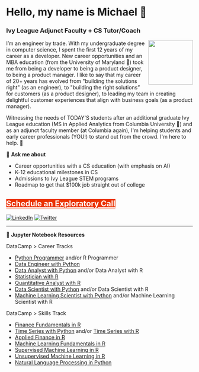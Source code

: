# Hello, my name is Michael 👋

<!--
**michaelmallari/michaelmallari** is a ✨ _special_ ✨ repository because its `README.md` (this file) appears on your GitHub profile.  Here are some ideas to get you started:
- 🔭 I’m currently working on ...
- 🌱 I’m currently learning ...
- 👯 I’m looking to collaborate on ...
- 🤔 I’m looking for help with ...
- 💬 Ask me about ...
- 📫 How to reach me: ...
- 😄 Pronouns: ...
- ⚡ Fun fact: ...
-->

### Ivy League Adjunct Faculty + CS Tutor/Coach

<img src="https://www.michaelmallari.com/img/headshot.jpg" width="120" height="120" align="right" />

I’m an engineer by trade.  With my undergraduate degree in computer science, I spent the first 12 years of my career as a developer.  New career opportunities and an MBA education (from the University of Maryland 🐢) took me from being a developer to being a product designer, to being a product manager.  I like to say that my career of 20+ years has evolved from "building the solutions right" (as an engineer), to "building the right solutions” for customers (as a product designer), to leading my team in creating delightful customer experiences that align with business goals (as a product manager).

Witnessing the needs of TODAY'S students after an additional graduate Ivy League education (MS in Applied Analytics from Columbia University 🦁) and as an adjunct faculty member (at Columbia again), I'm helping students and early career professionals (YOU!) to stand out from the crowd.  I'm here to help. 🤝 

💬 **Ask me about**
* Career opportunities with a CS education (with emphasis on AI)
* K-12 educational milestones in CS
* Admissions to Ivy League STEM programs
* Roadmap to get that $100k job straight out of college

## <a href="https://koalendar.com/e/30-min-exploratory-call-with-michael" target="_blank" style="background-color: #eb3300; color: #fff;">Schedule an Exploratory Call</a>


[![LinkedIn](https://img.shields.io/badge/mmallari-blue?style=flat&logo=linkedin&labelColor=blue)](https://www.linkedin.com/in/mmallari)
[![Twitter](https://img.shields.io/badge/-@MichaelMallari-1ca0f1?style=flat&logo=twitter&logoColor=white&link=https://twitter.com/MichaelMallari)](https://twitter.com/MichaelMallari)

---

📓 **Jupyter Notebook Resources**

DataCamp > Career Tracks
* [Python Programmer](https://github.com/michaelmallari/michaelmallari/blob/main/datacamp-python-programmer.md) and/or R Programmer
* [Data Engineer with Python](https://github.com/michaelmallari/michaelmallari/blob/main/datacamp-data-engineer-with-python.md)
* [Data Analyst with Python](https://github.com/michaelmallari/michaelmallari/blob/main/datacamp-data-analyst-with-python.md) and/or Data Analyst with R
* [Statistician with R](https://github.com/michaelmallari/michaelmallari/blob/main/datacamp-statistician-with-r.md)
* [Quantitative Analyst with R](https://github.com/michaelmallari/michaelmallari/blob/main/datacamp-quantitative-analyst-with-r.md)
* [Data Scientist with Python](https://github.com/michaelmallari/michaelmallari/blob/main/datacamp-data-scientist-with-python.md) and/or Data Scientist with R
* [Machine Learning Scientist with Python](https://github.com/michaelmallari/michaelmallari/blob/main/datacamp-machine-learning-scientist-with-python.md) and/or Machine Learning Scientist with R

DataCamp > Skills Track
* [Finance Fundamentals in R](https://github.com/michaelmallari/michaelmallari/blob/main/datacamp-finance-fundamentals-in-r.md)
* [Time Series with Python](https://github.com/michaelmallari/michaelmallari/blob/main/datacamp-time-series-with-python.md) and/or [Time Series with R](https://github.com/michaelmallari/michaelmallari/blob/main/datacamp-time-series-with-r.md)
* [Applied Finance in R](https://github.com/michaelmallari/michaelmallari/blob/main/datacamp-applied-finance-in-r.md)
* [Machine Learning Fundamentals in R](https://github.com/michaelmallari/michaelmallari/blob/main/datacamp-machine-learning-fundamentals-in-r.md)
* [Supervised Machine Learning in R](https://github.com/michaelmallari/michaelmallari/blob/main/datacamp-supervised-machine-learning-in-r.md)
* [Unsupervised Machine Learning in R](https://github.com/michaelmallari/michaelmallari/blob/main/datacamp-unsupervised-machine-learning-in-r.md)
* [Natural Language Processing in Python](https://github.com/michaelmallari/michaelmallari/blob/main/datacamp-natural-language-processing-in-python.md)
